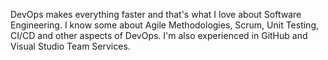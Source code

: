  DevOps makes everything faster and that's what I love about Software Engineering. I know some about Agile Methodologies, Scrum, Unit Testing, CI/CD and other aspects of DevOps. I'm also experienced in GitHub and Visual Studio Team Services. 